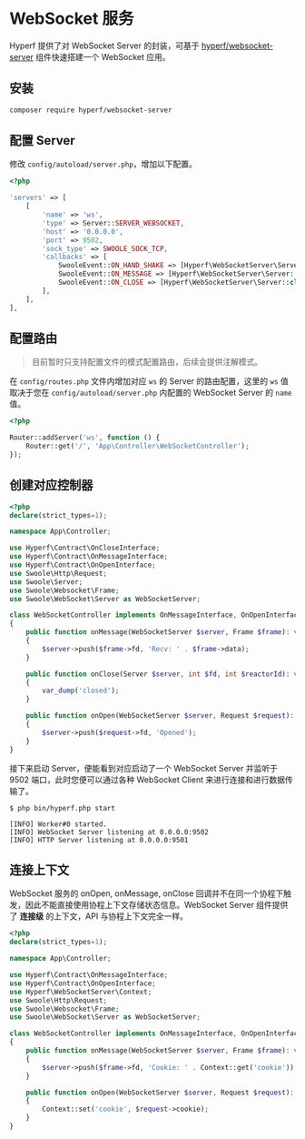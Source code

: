 # WebSocket 服务

Hyperf 提供了对 WebSocket Server 的封装，可基于 [hyperf/websocket-server](https://github.com/hyperf/websocket-server) 组件快速搭建一个 WebSocket 应用。

## 安装

```bash
composer require hyperf/websocket-server
```

## 配置 Server

修改 `config/autoload/server.php`，增加以下配置。

```php
<?php

'servers' => [
    [
        'name' => 'ws',
        'type' => Server::SERVER_WEBSOCKET,
        'host' => '0.0.0.0',
        'port' => 9502,
        'sock_type' => SWOOLE_SOCK_TCP,
        'callbacks' => [
            SwooleEvent::ON_HAND_SHAKE => [Hyperf\WebSocketServer\Server::class, 'onHandShake'],
            SwooleEvent::ON_MESSAGE => [Hyperf\WebSocketServer\Server::class, 'onMessage'],
            SwooleEvent::ON_CLOSE => [Hyperf\WebSocketServer\Server::class, 'onClose'],
        ],
    ],
],
```

## 配置路由

> 目前暂时只支持配置文件的模式配置路由，后续会提供注解模式。   

在 `config/routes.php` 文件内增加对应 `ws` 的 Server 的路由配置，这里的 `ws` 值取决于您在 `config/autoload/server.php` 内配置的 WebSocket Server 的 `name` 值。

```php
<?php

Router::addServer('ws', function () {
    Router::get('/', 'App\Controller\WebSocketController');
});
```

## 创建对应控制器

```php
<?php
declare(strict_types=1);

namespace App\Controller;

use Hyperf\Contract\OnCloseInterface;
use Hyperf\Contract\OnMessageInterface;
use Hyperf\Contract\OnOpenInterface;
use Swoole\Http\Request;
use Swoole\Server;
use Swoole\Websocket\Frame;
use Swoole\WebSocket\Server as WebSocketServer;

class WebSocketController implements OnMessageInterface, OnOpenInterface, OnCloseInterface
{
    public function onMessage(WebSocketServer $server, Frame $frame): void
    {
        $server->push($frame->fd, 'Recv: ' . $frame->data);
    }

    public function onClose(Server $server, int $fd, int $reactorId): void
    {
        var_dump('closed');
    }

    public function onOpen(WebSocketServer $server, Request $request): void
    {
        $server->push($request->fd, 'Opened');
    }
}
```

接下来启动 Server，便能看到对应启动了一个 WebSocket Server 并监听于 9502 端口，此时您便可以通过各种 WebSocket Client 来进行连接和进行数据传输了。

```
$ php bin/hyperf.php start

[INFO] Worker#0 started.
[INFO] WebSocket Server listening at 0.0.0.0:9502
[INFO] HTTP Server listening at 0.0.0.0:9501
```

## 连接上下文

WebSocket 服务的 onOpen, onMessage, onClose 回调并不在同一个协程下触发，因此不能直接使用协程上下文存储状态信息。WebSocket Server 组件提供了 **连接级** 的上下文，API 与协程上下文完全一样。

```php
<?php
declare(strict_types=1);

namespace App\Controller;

use Hyperf\Contract\OnMessageInterface;
use Hyperf\Contract\OnOpenInterface;
use Hyperf\WebSocketServer\Context;
use Swoole\Http\Request;
use Swoole\Websocket\Frame;
use Swoole\WebSocket\Server as WebSocketServer;

class WebSocketController implements OnMessageInterface, OnOpenInterface
{
    public function onMessage(WebSocketServer $server, Frame $frame): void
    {
        $server->push($frame->fd, 'Cookie: ' . Context::get('cookie'));
    }

    public function onOpen(WebSocketServer $server, Request $request): void
    {
        Context::set('cookie', $request->cookie);
    }
}
```
